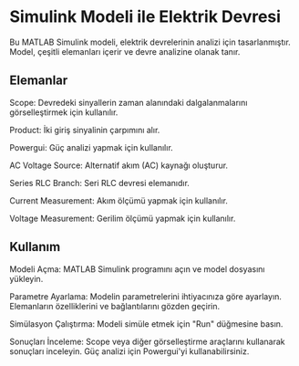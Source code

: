# Simulink Modeli ile Elektrik Devresi
Bu MATLAB Simulink modeli, elektrik devrelerinin analizi için tasarlanmıştır. Model, çeşitli elemanları içerir ve devre analizine olanak tanır.

## Elemanlar
Scope: Devredeki sinyallerin zaman alanındaki dalgalanmalarını görselleştirmek için kullanılır.

Product: İki giriş sinyalinin çarpımını alır.

Powergui: Güç analizi yapmak için kullanılır.

AC Voltage Source: Alternatif akım (AC) kaynağı oluşturur.

Series RLC Branch: Seri RLC devresi elemanıdır.

Current Measurement: Akım ölçümü yapmak için kullanılır.

Voltage Measurement: Gerilim ölçümü yapmak için kullanılır.

## Kullanım
Modeli Açma: MATLAB Simulink programını açın ve model dosyasını yükleyin.

Parametre Ayarlama: Modelin parametrelerini ihtiyacınıza göre ayarlayın. Elemanların özelliklerini ve bağlantılarını gözden geçirin.

Simülasyon Çalıştırma: Modeli simüle etmek için "Run" düğmesine basın.

Sonuçları İnceleme: Scope veya diğer görselleştirme araçlarını kullanarak sonuçları inceleyin. Güç analizi için Powergui'yi kullanabilirsiniz.

